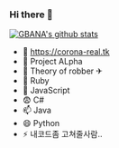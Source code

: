 ### Hi there 👋

[![GBANA's github stats](https://github-readme-stats.vercel.app/api?username=gbana)](https://github.com/gbana/github-readme-stats)


- 🔭 https://corona-real.tk
- 🌱 Project ALpha
- 👯 Theory of robber ✈
- 🤔 Ruby
- 💬 JavaScript
- 😨 C#
- 📫 Java
- 😄 Python
- ⚡ 내코드좀 고쳐줄사람..



